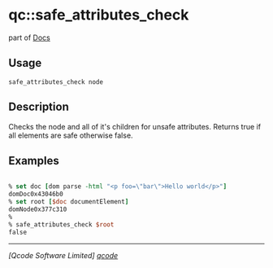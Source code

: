 qc::safe_attributes_check
===========

part of [Docs](../index.md)

Usage
-----
`safe_attributes_check node`

Description
-----------
Checks the node and all of it's children for unsafe attributes.
Returns true if all elements are safe otherwise false.

Examples
--------
```tcl

% set doc [dom parse -html "<p foo=\"bar\">Hello world</p>"]
domDoc0x43046b0
% set root [$doc documentElement]
domNode0x377c310
%
% safe_attributes_check $root
false

```

----------------------------------
*[Qcode Software Limited] [qcode]*

[qcode]: http://www.qcode.co.uk "Qcode Software"